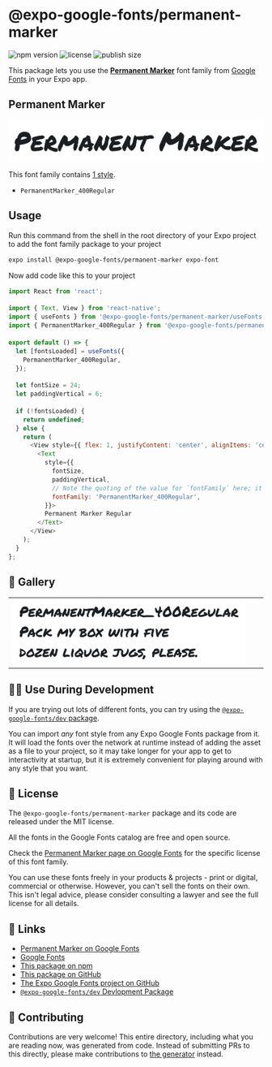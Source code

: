 # @expo-google-fonts/permanent-marker

![npm version](https://flat.badgen.net/npm/v/@expo-google-fonts/permanent-marker)
![license](https://flat.badgen.net/github/license/expo/google-fonts)
![publish size](https://flat.badgen.net/packagephobia/install/@expo-google-fonts/permanent-marker)

This package lets you use the [**Permanent Marker**](https://fonts.google.com/specimen/Permanent+Marker) font family from [Google Fonts](https://fonts.google.com/) in your Expo app.

## Permanent Marker

![Permanent Marker](./font-family.png)

This font family contains [1 style](#-gallery).

- `PermanentMarker_400Regular`

## Usage

Run this command from the shell in the root directory of your Expo project to add the font family package to your project
```sh
expo install @expo-google-fonts/permanent-marker expo-font
```

Now add code like this to your project
```js
import React from 'react';

import { Text, View } from 'react-native';
import { useFonts } from '@expo-google-fonts/permanent-marker/useFonts';
import { PermanentMarker_400Regular } from '@expo-google-fonts/permanent-marker/400Regular';

export default () => {
  let [fontsLoaded] = useFonts({
    PermanentMarker_400Regular,
  });

  let fontSize = 24;
  let paddingVertical = 6;

  if (!fontsLoaded) {
    return undefined;
  } else {
    return (
      <View style={{ flex: 1, justifyContent: 'center', alignItems: 'center' }}>
        <Text
          style={{
            fontSize,
            paddingVertical,
            // Note the quoting of the value for `fontFamily` here; it expects a string!
            fontFamily: 'PermanentMarker_400Regular',
          }}>
          Permanent Marker Regular
        </Text>
      </View>
    );
  }
};

```

## 🔡 Gallery


||||
|-|-|-|
|![PermanentMarker_400Regular](./PermanentMarker_400Regular.ttf.png)||||


## 👩‍💻 Use During Development

If you are trying out lots of different fonts, you can try using the [`@expo-google-fonts/dev` package](https://github.com/expo/google-fonts/tree/master/font-packages/dev#readme).

You can import *any* font style from any Expo Google Fonts package from it. It will load the fonts
over the network at runtime instead of adding the asset as a file to your project, so it may take longer
for your app to get to interactivity at startup, but it is extremely convenient
for playing around with any style that you want.

## 📖 License

The `@expo-google-fonts/permanent-marker` package and its code are released under the MIT license.

All the fonts in the Google Fonts catalog are free and open source.

Check the [Permanent Marker page on Google Fonts](https://fonts.google.com/specimen/Permanent+Marker) for the specific license of this font family.

You can use these fonts freely in your products & projects - print or digital, commercial or otherwise. However, you can't sell the fonts on their own. This isn't legal advice, please consider consulting a lawyer and see the full license for all details.

## 🔗 Links

- [Permanent Marker on Google Fonts](https://fonts.google.com/specimen/Permanent+Marker)
- [Google Fonts](https://fonts.google.com/)
- [This package on npm](https://www.npmjs.com/package/@expo-google-fonts/permanent-marker)
- [This package on GitHub](https://github.com/expo/google-fonts/tree/master/font-packages/permanent-marker)
- [The Expo Google Fonts project on GitHub](https://github.com/expo/google-fonts)
- [`@expo-google-fonts/dev` Devlopment Package](https://github.com/expo/google-fonts/tree/master/font-packages/dev)

## 🤝 Contributing

Contributions are very welcome! This entire directory, including what you are reading now, was generated from code. Instead of submitting PRs to this directly, please make contributions to [the generator](https://github.com/expo/google-fonts/tree/master/packages/generator) instead.
